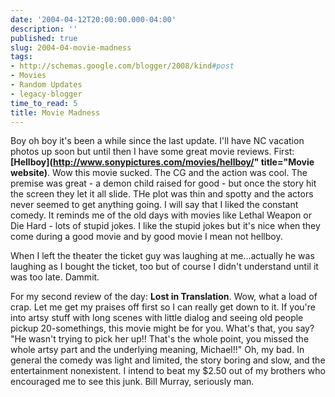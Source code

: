 ```yaml
---
date: '2004-04-12T20:00:00.000-04:00'
description: ''
published: true
slug: 2004-04-movie-madness
tags:
- http://schemas.google.com/blogger/2008/kind#post
- Movies
- Random Updates
- legacy-blogger
time_to_read: 5
title: Movie Madness
---
```


Boy oh boy it's been a while since the last update. I'll have NC vacation photos up soon but until then I have some great movie reviews. First: **[Hellboy](http://www.sonypictures.com/movies/hellboy/" title="Movie website)**. Wow this movie sucked. The CG and the action was cool. The premise was great - a demon child raised for good - but once the story hit the screen they let it all slide. THe plot was thin and spotty and the actors never seemed to get anything going. I will say that I liked the constant comedy. It reminds me of the old days with movies like Lethal Weapon or Die Hard - lots of stupid jokes. I like the stupid jokes but it's nice when they come during a good movie and by good movie I mean not hellboy.

When I left the theater the ticket guy was laughing at me...actually he was laughing as I bought the ticket, too but of course I didn't understand until it was too late. Dammit.

For my second review of the day: **Lost in Translation**. Wow, what a load of crap. Let me get my praises off first so I can really get down to it. If you're into artsy stuff with long scenes with little dialog and seeing old people pickup 20-somethings, this movie might be for you. What's that, you say? "He wasn't trying to pick her up!! That's the whole point, you missed the whole artsy part and the underlying meaning, Michael!!" Oh, my bad. In general the comedy was light and limited, the story boring and slow, and the entertainment nonexistent. I intend to beat my $2.50 out of my brothers who encouraged me to see this junk. Bill Murray, seriously man.